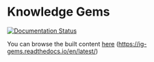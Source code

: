 # Knowledge Gems

[![Documentation Status](https://readthedocs.org/projects/ig-gems/badge/?version=latest)](https://ig-gems.readthedocs.io/en/latest/?badge=latest)

You can browse the built content [here](https://ig-gems.readthedocs.io/en/latest/index.html) (https://ig-gems.readthedocs.io/en/latest/)
